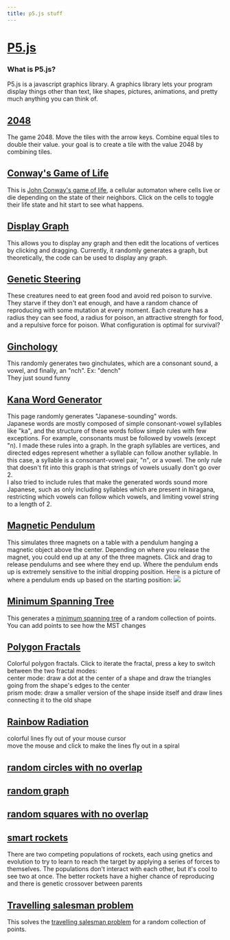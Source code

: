 ```yaml
---
title: p5.js stuff
---
```

# [P5.js](https://p5js.org/)
### What is P5.js?
P5.js is a javascript graphics library. A graphics library lets your program display things other than text, like shapes, pictures, animations, and pretty much anything you can think of.
## [2048](https://quasarbright.github.io/p5js/2048)
The game 2048. Move the tiles with the arrow keys. Combine equal tiles to double their value. your goal is to create a tile with the value 2048 by combining tiles.
## [Conway's Game of Life](https://quasarbright.github.io/p5js/conway)
This is [John Conway's game of life](https://www.wikiwand.com/en/Conway%27s_Game_of_Life), a cellular automaton where cells live or die depending on the state of their neighbors. Click on the cells to toggle their life state and hit start to see what happens.
## [Display Graph](https://quasarbright.github.io/p5js/display%20graph)
This allows you to display any graph and then edit the locations of vertices by clicking and dragging. Currently, it randomly generates a graph, but theoretically, the code can be used to display any graph.
## [Genetic Steering](https://editor.p5js.org/mdelmonaco/present/HJpO5IJ7Z)
These creatures need to eat green food and avoid red poison to survive. They starve if they don't eat enough, and have a random chance of reproducing with some mutation at every moment. Each creature has a radius they can see food, a radius for poison, an attractive strength for food, and a repulsive force for poison. What configuration is optimal for survival?
## [Ginchology](https://quasarbright.github.io/p5js/ginchology)
This randomly generates two ginchulates, which are a consonant sound, a vowel, and finally, an "nch". Ex: "dench"  
They just sound funny
## [Kana Word Generator](https://quasarbright.github.io/p5js/kanaWordGenerator)
This page randomly generates "Japanese-sounding" words.  
Japanese words are mostly composed of simple consonant-vowel syllables like "ka", and the structure of these words follow simple rules with few exceptions. For example, consonants must be followed by vowels (except "n). I made these rules into a graph. In the graph syllables are vertices, and directed edges represent whether a syllable can follow another syllable. In this case, a syllable is a consonant-vowel pair, "n", or a vowel. The only rule that doesn't fit into this graph is that strings of vowels usually don't go over 2.  
I also tried to include rules that make the generated words sound more Japanese, such as only including syllables which are present in hiragana, restricting which vowels can follow which vowels, and limiting vowel string to a length of 2.
## [Magnetic Pendulum](https://quasarbright.github.io/p5js/magnetic%20pendulum)
This simulates three magnets on a table with a pendulum hanging a magnetic object above the center. Depending on where you release the magnet, you could end up at any of the three magnets. Click and drag to release pendulums and see where they end up. Where the pendulum ends up is extremely sensitive to the initial dropping position. Here is a picture of where a pendulum ends up based on the starting position: ![](https://quasarbright.github.io/images/magnet%20pendulum.PNG)
## [Minimum Spanning Tree](https://quasarbright.github.io/p5js/spanning%20tree)
This generates a [minimum spanning tree](https://www.wikiwand.com/en/Minimum_spanning_tree) of a random collection of points. You can add points to see how the MST changes
## [Polygon Fractals](https://quasarbright.github.io/p5js/polygon%20fractal)
Colorful polygon fractals. Click to iterate the fractal, press a key to switch between the two fractal modes:  
center mode: draw a dot at the center of a shape and draw the triangles going from the shape's edges to the center  
prism mode: draw a smaller version of the shape inside itself and draw lines connecting it to the old shape
## [Rainbow Radiation](https://quasarbright.github.io/p5js/radiation)
colorful lines fly out of your mouse cursor   
move the mouse and click to make the lines fly out in a spiral
## [random circles with no overlap](https://quasarbright.github.io/p5js/random%20circles%20no%20overlap)
## [random graph](https://quasarbright.github.io/p5js/random%20graph)
## [random squares with no overlap](https://quasarbright.github.io/p5js/random%20squares%20no%20overlap)
## [smart rockets](https://editor.p5js.org/mdelmonaco/present/BkJquZ1Ae)
There are two competing populations of rockets, each using gnetics and evolution to try to learn to reach the target by applying a series of forces to themselves. The populations don't interact with each other, but it's cool to see two at once. The better rockets have a higher chance of reproducing and there is genetic crossover between parents
## [Travelling salesman problem](https://quasarbright.github.io/p5js/travelling%20salesman)
This solves the [travelling salesman problem](https://www.wikiwand.com/en/Travelling_salesman_problem) for a random collection of points.
